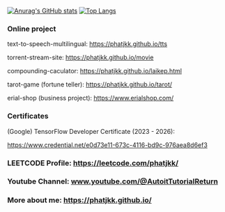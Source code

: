 
<!--
**phatjkk/phatjkk** is a ✨ _special_ ✨ repository because its `README.md` (this file) appears on your GitHub profile.

Here are some ideas to get you started:

- 🔭 I’m currently working on ...
- 🌱 I’m currently learning ...
- 👯 I’m looking to collaborate on ...
- 🤔 I’m looking for help with ...
- 💬 Ask me about ...
- 📫 How to reach me: ...
- 😄 Pronouns: ...
- ⚡ Fun fact: ...
-->
[![Anurag's GitHub stats](https://github-readme-stats.vercel.app/api?username=phatjkk&show_icons=true&theme=radical)](https://github.com/anuraghazra/github-readme-stats) [![Top Langs](https://github-readme-stats.vercel.app/api/top-langs/?username=phatjkk&layout=compact&theme=radical)](https://github.com/anuraghazra/github-readme-stats)

### Online project

text-to-speech-multilingual: https://phatjkk.github.io/tts

torrent-stream-site: https://phatjkk.github.io/movie

compounding-caculator: https://phatjkk.github.io/laikep.html

tarot-game (fortune teller): https://phatjkk.github.io/tarot/

erial-shop (business project): https://www.erialshop.com/

### Certificates

(Google) TensorFlow Developer Certificate (2023 - 2026):

https://www.credential.net/e0d73e11-673c-4116-bd9c-976aea8d6ef3

### LEETCODE Profile: https://leetcode.com/phatjkk/

### Youtube Channel: www.youtube.com/@AutoitTutorialReturn

### More about me: https://phatjkk.github.io/
